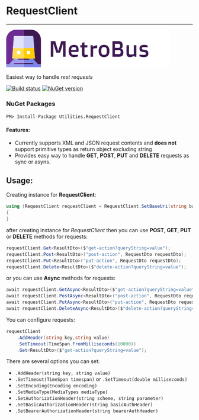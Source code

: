 #   **RequestClient**
------------------------------

![alt tag](https://raw.githubusercontent.com/GokGokalp/MetroBus/master/misc/metrobus-logo.png)

Easiest way to handle _rest requests_ 

[![Build status](https://ci.appveyor.com/api/projects/status/swmrnn5l4ru48lck?svg=true)](https://ci.appveyor.com/project/mnabaci/utilities-requestclient)
[![NuGet version](https://badge.fury.io/nu/MetroBus.svg)](https://badge.fury.io/nu/MetroBus)

### NuGet Packages
``` 
PM> Install-Package Utilities.RequestClient
```

#### Features:
- Currently supports XML and JSON request contents and **does not** support primitive types as return object excluding string
- Provides easy way to handle **GET**, **POST**, **PUT** and **DELETE** requests as sync or asyns.

Usage:
-----

Creating instance for **RequestClient**:

```cs
using (RequestClient requestClient = RequestClient.SetBaseUri(string baseUri))
{
}
```


after creating instance for _RequestClient_ then you can use **POST**, **GET**, **PUT** or **DELETE** methods for requests:

```cs
requestClient.Get<ResultDto>($"get-action?queryString=value");
requestClient.Post<ResultDto>("post-action", RequestDto requestDto);
requestClient.Put<ResultDto>("put-action", RequestDto requestDto);
requestClient.Delete<ResultDto>($"delete-action?queryString=value");
```

or you can use **Async** methods for requests:

```cs
await requestClient.GetAsync<ResultDto>($"get-action?queryString=value");
await requestClient.PostAsync<ResultDto>("post-action", RequestDto requestDto);
await requestClient.PutAsync<ResultDto>("put-action", RequestDto requestDto);
await requestClient.DeleteAsync<ResultDto>($"delete-action?queryString=value");
```

You can configure requests:

```cs
requestClient
    .AddHeader(string key,string value)
    .SetTimeout(TimeSpan.FromMilliseconds(10000))
    .Get<ResultDto>($"get-action?queryString=value");

```


There are several options you can set:

- `.AddHeader(string key, string value)`
- `.SetTimeout(TimeSpan timespan)` or `.SetTimeout(double milliseconds)`
- `.SetEncoding(Encoding encoding)`
- `.SetMediaType(MediaTypes mediaType)`
- `.SetAuthorizationHeader(string scheme, string parameter)`
- `.SetBasicAuthorizationHeader(string basicAuthHeader)`
- `.SetBearerAuthorizationHeader(string bearerAuthHeader)`
